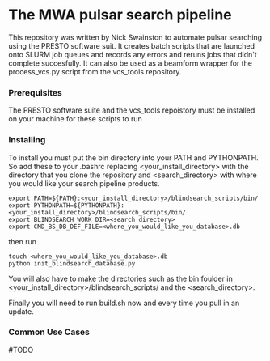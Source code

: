 # The MWA pulsar search pipeline

This repository was written by Nick Swainston to automate pulsar searching using the PRESTO software suit. It creates batch scripts that are launched onto SLURM job queues and records any errors and reruns jobs that didn't complete succesfully. It can also be used as a beamform wrapper for the process\_vcs.py script from the vcs\_tools repository. 

### Prerequisites

The PRESTO software suite and the vcs\_tools repoistory must be installed on your machine for these scripts to run

### Installing

To install you must put the bin directory into your PATH and PYTHONPATH. So add these to your .bashrc replacing \<your\_install_directory\> with the directory that you clone the repository and \<search\_directory\> with where you would like your search pipeline products.

```
export PATH=${PATH}:<your_install_directory>/blindsearch_scripts/bin/
export PYTHONPATH=${PYTHONPATH}:<your_install_directory>/blindsearch_scripts/bin/
export BLINDSEARCH_WORK_DIR=<search_directory>
export CMD_BS_DB_DEF_FILE=<where_you_would_like_you_database>.db
```
then run

```
touch <where_you_would_like_you_database>.db
python init_blindsearch_database.py
```

You will also have to make the directories such as the bin foulder in \<your\_install_directory\>/blindsearch\_scripts/ and the \<search\_directory\>.

Finally you will need to run build.sh now and every time you pull in an update.

### Common Use Cases

#TODO
